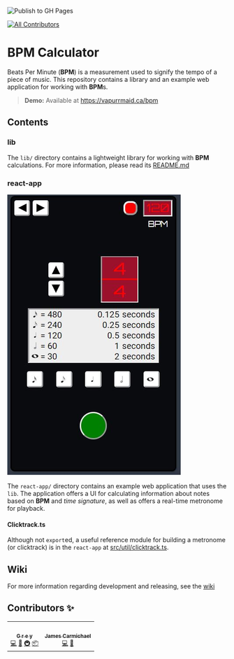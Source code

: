 ![Publish to GH Pages](https://github.com/vapurrmaid/bpm/workflows/Publish%20to%20GH%20Pages/badge.svg?event=push)

<!-- ALL-CONTRIBUTORS-BADGE:START - Do not remove or modify this section -->

[![All Contributors](https://img.shields.io/badge/all_contributors-2-orange.svg?style=flat-square)](#contributors-)

<!-- ALL-CONTRIBUTORS-BADGE:END -->

# BPM Calculator

Beats Per Minute (**BPM**) is a measurement used to signify the tempo of a piece
of music. This repository contains a library and an example web application for
working with **BPM**s.

> **Demo:** Available at <https://vapurrmaid.ca/bpm>

## Contents

### lib

The `lib/` directory contains a lightweight library for working with **BPM**
calculations. For more information, please read its [README.md](lib/README.md)

### react-app

[![BPM Calculator UI](./img/bpm-calc.JPG)](https://vapurrmaid.ca/bpm)

The `react-app/` directory contains an example web application that uses the
`lib`. The application offers a UI for calculating information about notes based
on **BPM** and _time signature_, as well as offers a real-time metronome for
playback.

#### Clicktrack.ts

Although not `export`ed, a useful reference module for building a metronome (or
clicktrack) is in the `react-app` at
[src/util/clicktrack.ts](https://github.com/vapurrmaid/bpm/blob/master/react-app/src/util/clicktrack.ts).

## Wiki

For more information regarding development and releasing, see the
[wiki](https://github.com/vapurrmaid/bpm/wiki)

## Contributors ✨

<!-- ALL-CONTRIBUTORS-LIST:START - Do not remove or modify this section -->
<!-- prettier-ignore-start -->
<!-- markdownlint-disable -->
<table>
  <tr>
    <td align="center"><a href="https://vapurrmaid.ca"><img src="https://avatars0.githubusercontent.com/u/11184711?v=4" width="100px;" alt=""/><br /><sub><b>G r e y</b></sub></a><br /><a href="https://github.com/vapurrmaid/bpm/commits?author=vapurrmaid" title="Code">💻</a> <a href="https://github.com/vapurrmaid/bpm/commits?author=vapurrmaid" title="Documentation">📖</a> <a href="#infra-vapurrmaid" title="Infrastructure (Hosting, Build-Tools, etc)">🚇</a> <a href="#platform-vapurrmaid" title="Packaging/porting to new platform">📦</a></td>
    <td align="center"><a href="https://www.jamescarmichael.ca/"><img src="https://avatars2.githubusercontent.com/u/11744140?v=4" width="100px;" alt=""/><br /><sub><b>James Carmichael</b></sub></a><br /><a href="https://github.com/vapurrmaid/bpm/commits?author=updownupdown" title="Code">💻</a> <a href="#design-updownupdown" title="Design">🎨</a></td>
  </tr>
</table>

<!-- markdownlint-enable -->
<!-- prettier-ignore-end -->

<!-- ALL-CONTRIBUTORS-LIST:END -->
